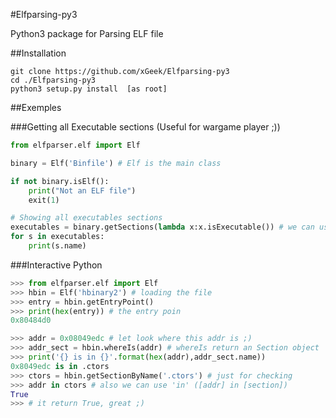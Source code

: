 #Elfparsing-py3

Python3 package for Parsing ELF file

##Installation


    git clone https://github.com/xGeek/Elfparsing-py3
    cd ./Elfparsing-py3
    python3 setup.py install  [as root]


##Exemples


###Getting all Executable sections (Useful for wargame player ;))

```python
from elfparser.elf import Elf

binary = Elf('Binfile') # Elf is the main class

if not binary.isElf():
	print("Not an ELF file")
	exit(1)

# Showing all executables sections
executables = binary.getSections(lambda x:x.isExecutable()) # we can use 'isWritable()' to select only writable sections ;)
for s in executables:
	print(s.name)
```

###Interactive Python

```python
>>> from elfparser.elf import Elf
>>> hbin = Elf('hbinary2') # loading the file
>>> entry = hbin.getEntryPoint()
>>> print(hex(entry)) # the entry poin
0x80484d0

>>> addr = 0x08049edc # let look where this addr is ;)
>>> addr_sect = hbin.whereIs(addr) # whereIs return an Section object
>>> print('{} is in {}'.format(hex(addr),addr_sect.name))
0x8049edc is in .ctors     
>>> ctors = hbin.getSectionByName('.ctors') # just for checking 
>>> addr in ctors # also we can use 'in' ([addr] in [section])
True
>>> # it return True, great ;)
```